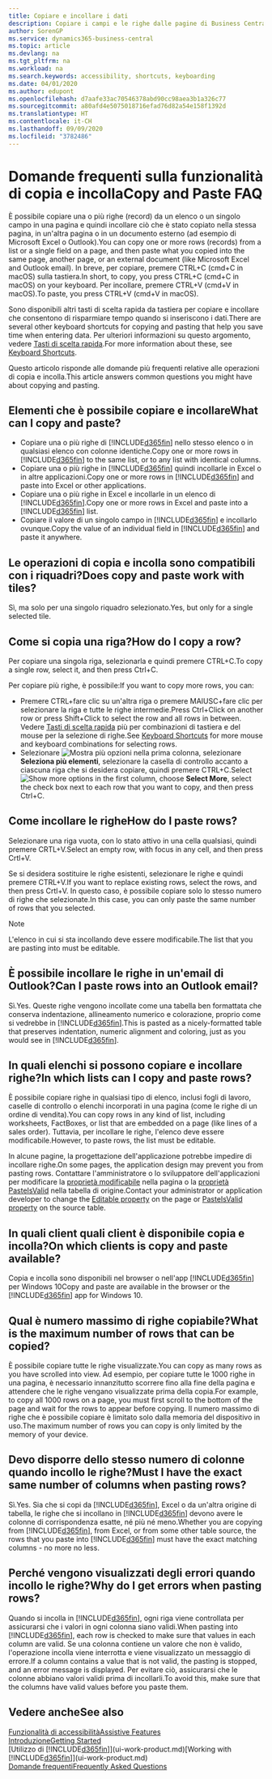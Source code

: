 ```yaml
---
title: Copiare e incollare i dati
description: Copiare i campi e le righe dalle pagine di Business Central e incollarli in un'altra posizione.
author: SorenGP
ms.service: dynamics365-business-central
ms.topic: article
ms.devlang: na
ms.tgt_pltfrm: na
ms.workload: na
ms.search.keywords: accessibility, shortcuts, keyboarding
ms.date: 04/01/2020
ms.author: edupont
ms.openlocfilehash: d7aafe33ac70546378abd90cc98aea3b1a326c77
ms.sourcegitcommit: a80afd4e5075018716efad76d82a54e158f1392d
ms.translationtype: HT
ms.contentlocale: it-CH
ms.lasthandoff: 09/09/2020
ms.locfileid: "3782486"
---
```

# <a name="copy-and-paste-faq"></a><span data-ttu-id="04ae5-103">Domande frequenti sulla funzionalità di copia e incolla</span><span class="sxs-lookup"><span data-stu-id="04ae5-103">Copy and Paste FAQ</span></span>
<span data-ttu-id="04ae5-104">È possibile copiare una o più righe (record) da un elenco o un singolo campo in una pagina e quindi incollare ciò che è stato copiato nella stessa pagina, in un'altra pagina o in un documento esterno (ad esempio di Microsoft Excel o Outlook).</span><span class="sxs-lookup"><span data-stu-id="04ae5-104">You can copy one or more rows (records) from a list or a single field on a page, and then paste what you copied into the same page, another page, or an external document (like Microsoft Excel and Outlook email).</span></span> <span data-ttu-id="04ae5-105">In breve, per copiare, premere CTRL+C (cmd+C in macOS) sulla tastiera.</span><span class="sxs-lookup"><span data-stu-id="04ae5-105">In short, to copy, you press CTRL+C (cmd+C in macOS) on your keyboard.</span></span> <span data-ttu-id="04ae5-106">Per incollare, premere CTRL+V (cmd+V in macOS).</span><span class="sxs-lookup"><span data-stu-id="04ae5-106">To paste, you press CTRL+V (cmd+V in macOS).</span></span>

<span data-ttu-id="04ae5-107">Sono disponibili altri tasti di scelta rapida da tastiera per copiare e incollare che consentono di risparmiare tempo quando si inseriscono i dati.</span><span class="sxs-lookup"><span data-stu-id="04ae5-107">There are several other keyboard shortcuts for copying and pasting that help you save time when entering data.</span></span> <span data-ttu-id="04ae5-108">Per ulteriori informazioni su questo argomento, vedere [Tasti di scelta rapida](keyboard-shortcuts.md#CopyRows).</span><span class="sxs-lookup"><span data-stu-id="04ae5-108">For more information about these, see [Keyboard Shortcuts](keyboard-shortcuts.md#CopyRows).</span></span>

<span data-ttu-id="04ae5-109">Questo articolo risponde alle domande più frequenti relative alle operazioni di copia e incolla.</span><span class="sxs-lookup"><span data-stu-id="04ae5-109">This article answers common questions you might have about copying and pasting.</span></span>  

## <a name="what-can-i-copy-and-paste"></a><span data-ttu-id="04ae5-110">Elementi che è possibile copiare e incollare</span><span class="sxs-lookup"><span data-stu-id="04ae5-110">What can I copy and paste?</span></span>
- <span data-ttu-id="04ae5-111">Copiare una o più righe di [!INCLUDE[d365fin](includes/d365fin_md.md)] nello stesso elenco o in qualsiasi elenco con colonne identiche.</span><span class="sxs-lookup"><span data-stu-id="04ae5-111">Copy one or more rows in [!INCLUDE[d365fin](includes/d365fin_md.md)] to the same list, or to any list with identical columns.</span></span>
- <span data-ttu-id="04ae5-112">Copiare una o più righe in [!INCLUDE[d365fin](includes/d365fin_md.md)] quindi incollarle in Excel o in altre applicazioni.</span><span class="sxs-lookup"><span data-stu-id="04ae5-112">Copy one or more rows in [!INCLUDE[d365fin](includes/d365fin_md.md)] and paste into Excel or other applications.</span></span>
- <span data-ttu-id="04ae5-113">Copiare una o più righe in Excel e incollarle in un elenco di [!INCLUDE[d365fin](includes/d365fin_md.md)].</span><span class="sxs-lookup"><span data-stu-id="04ae5-113">Copy one or more rows in Excel and paste into a [!INCLUDE[d365fin](includes/d365fin_md.md)] list.</span></span>
- <span data-ttu-id="04ae5-114">Copiare il valore di un singolo campo in [!INCLUDE[d365fin](includes/d365fin_md.md)] e incollarlo ovunque.</span><span class="sxs-lookup"><span data-stu-id="04ae5-114">Copy the value of an individual field in [!INCLUDE[d365fin](includes/d365fin_md.md)] and paste it anywhere.</span></span>

## <a name="does-copy-and-paste-work-with-tiles"></a><span data-ttu-id="04ae5-115">Le operazioni di copia e incolla sono compatibili con i riquadri?</span><span class="sxs-lookup"><span data-stu-id="04ae5-115">Does copy and paste work with tiles?</span></span>
<span data-ttu-id="04ae5-116">Sì, ma solo per una singolo riquadro selezionato.</span><span class="sxs-lookup"><span data-stu-id="04ae5-116">Yes, but only for a single selected tile.</span></span>

## <a name="how-do-i-copy-a-row"></a><span data-ttu-id="04ae5-117">Come si copia una riga?</span><span class="sxs-lookup"><span data-stu-id="04ae5-117">How do I copy a row?</span></span>
<span data-ttu-id="04ae5-118">Per copiare una singola riga, selezionarla e quindi premere CTRL+C.</span><span class="sxs-lookup"><span data-stu-id="04ae5-118">To copy a single row, select it, and then press Ctrl+C.</span></span>

<span data-ttu-id="04ae5-119">Per copiare più righe, è possibile:</span><span class="sxs-lookup"><span data-stu-id="04ae5-119">If you want to copy more rows, you can:</span></span>
- <span data-ttu-id="04ae5-120">Premere CTRL+fare clic su un'altra riga o premere MAIUSC+fare clic per selezionare la riga e tutte le righe intermedie.</span><span class="sxs-lookup"><span data-stu-id="04ae5-120">Press Ctrl+Click on another row or press Shift+Click to select the row and all rows in between.</span></span> <span data-ttu-id="04ae5-121">Vedere [Tasti di scelta rapida](keyboard-shortcuts.md#CopyRows) più per combinazioni di tastiera e del mouse per la selezione di righe.</span><span class="sxs-lookup"><span data-stu-id="04ae5-121">See [Keyboard Shortcuts](keyboard-shortcuts.md#CopyRows) for more mouse and keyboard combinations for selecting rows.</span></span>
- <span data-ttu-id="04ae5-122">Selezionare ![Mostra più opzioni](media/show-more-options-icon.png "Icona Mostra altre opzioni") nella prima colonna, selezionare **Seleziona più elementi**, selezionare la casella di controllo accanto a ciascuna riga che si desidera copiare, quindi premere CTRL+C.</span><span class="sxs-lookup"><span data-stu-id="04ae5-122">Select ![Show more options](media/show-more-options-icon.png "Show more options icon") in the first column, choose **Select More**, select the check box next to each row that you want to copy, and then press Ctrl+C.</span></span>

## <a name="how-do-i-paste-rows"></a><span data-ttu-id="04ae5-123">Come incollare le righe</span><span class="sxs-lookup"><span data-stu-id="04ae5-123">How do I paste rows?</span></span>
<span data-ttu-id="04ae5-124">Selezionare una riga vuota, con lo stato attivo in una cella qualsiasi, quindi premere CRTL+V.</span><span class="sxs-lookup"><span data-stu-id="04ae5-124">Select an empty row, with focus in any cell, and then press Crtl+V.</span></span>

<span data-ttu-id="04ae5-125">Se si desidera sostituire le righe esistenti, selezionare le righe e quindi premere CTRL+V.</span><span class="sxs-lookup"><span data-stu-id="04ae5-125">If you want to replace existing rows, select the rows, and then press Crtl+V.</span></span> <span data-ttu-id="04ae5-126">In questo caso, è possibile copiare solo lo stesso numero di righe che selezionate.</span><span class="sxs-lookup"><span data-stu-id="04ae5-126">In this case, you can only paste the same number of rows that you selected.</span></span>

> [!NOTE]
> <span data-ttu-id="04ae5-127">L'elenco in cui si sta incollando deve essere modificabile.</span><span class="sxs-lookup"><span data-stu-id="04ae5-127">The list that you are pasting into must be editable.</span></span>

<!-- Rows are pasted directly where your cursor is located. If you paste into an empty line, any existing subsequent lines will be moved after the pasted lines. If you paste into an existing line or lines, this will be overwritten.-->

## <a name="can-i-paste-rows-into-an-outlook-email"></a><span data-ttu-id="04ae5-128">È possibile incollare le righe in un'email di Outlook?</span><span class="sxs-lookup"><span data-stu-id="04ae5-128">Can I paste rows into an Outlook email?</span></span>
<span data-ttu-id="04ae5-129">Sì.</span><span class="sxs-lookup"><span data-stu-id="04ae5-129">Yes.</span></span> <span data-ttu-id="04ae5-130">Queste righe vengono incollate come una tabella ben formattata che conserva indentazione, allineamento numerico e colorazione, proprio come si vedrebbe in [!INCLUDE[d365fin](includes/d365fin_md.md)].</span><span class="sxs-lookup"><span data-stu-id="04ae5-130">This is pasted as a nicely-formatted table that preserves indentation, numeric alignment and coloring, just as you would see in [!INCLUDE[d365fin](includes/d365fin_md.md)].</span></span>

## <a name="in-which-lists-can-i-copy-and-paste-rows"></a><span data-ttu-id="04ae5-131">In quali elenchi si possono copiare e incollare righe?</span><span class="sxs-lookup"><span data-stu-id="04ae5-131">In which lists can I copy and paste rows?</span></span>
<span data-ttu-id="04ae5-132">È possibile copiare righe in qualsiasi tipo di elenco, inclusi fogli di lavoro, caselle di controllo o elenchi incorporati in una pagina (come le righe di un ordine di vendita).</span><span class="sxs-lookup"><span data-stu-id="04ae5-132">You can copy rows in any kind of list, including worksheets, FactBoxes, or list that are embedded on a page (like lines of a sales order).</span></span> <span data-ttu-id="04ae5-133">Tuttavia, per incollare le righe, l'elenco deve essere modificabile.</span><span class="sxs-lookup"><span data-stu-id="04ae5-133">However, to paste rows, the list must be editable.</span></span>

<span data-ttu-id="04ae5-134">In alcune pagine, la progettazione dell'applicazione potrebbe impedire di incollare righe.</span><span class="sxs-lookup"><span data-stu-id="04ae5-134">On some pages, the application design may prevent you from pasting rows.</span></span> <span data-ttu-id="04ae5-135">Contattare l'amministratore o lo sviluppatore dell'applicazioni per modificare la [proprietà modificabile](/dynamics365/business-central/dev-itpro/developer/properties/devenv-editable-property) nella pagina o la [proprietà PasteIsValid](/dynamics365/business-central/dev-itpro/developer/properties/devenv-pasteisvalid-property) nella tabella di origine.</span><span class="sxs-lookup"><span data-stu-id="04ae5-135">Contact your administrator or application developer to change the [Editable property](/dynamics365/business-central/dev-itpro/developer/properties/devenv-editable-property) on the page or [PasteIsValid property](/dynamics365/business-central/dev-itpro/developer/properties/devenv-pasteisvalid-property) on the source table.</span></span>

## <a name="on-which-clients-is-copy-and-paste-available"></a><span data-ttu-id="04ae5-136">In quali client quali client è disponibile copia e incolla?</span><span class="sxs-lookup"><span data-stu-id="04ae5-136">On which clients is copy and paste available?</span></span>
<span data-ttu-id="04ae5-137">Copia e incolla sono disponibili nel browser o nell'app [!INCLUDE[d365fin](includes/d365fin_md.md)] per Windows 10</span><span class="sxs-lookup"><span data-stu-id="04ae5-137">Copy and paste are available in the browser or the [!INCLUDE[d365fin](includes/d365fin_md.md)] app for Windows 10.</span></span>

## <a name="what-is-the-maximum-number-of-rows-that-can-be-copied"></a><span data-ttu-id="04ae5-138">Qual è numero massimo di righe copiabile?</span><span class="sxs-lookup"><span data-stu-id="04ae5-138">What is the maximum number of rows that can be copied?</span></span>
<span data-ttu-id="04ae5-139">È possibile copiare tutte le righe visualizzate.</span><span class="sxs-lookup"><span data-stu-id="04ae5-139">You can copy as many rows as you have scrolled into view.</span></span> <span data-ttu-id="04ae5-140">Ad esempio, per copiare tutte le 1000 righe in una pagina, è necessario innanzitutto scorrere fino alla fine della pagina e attendere che le righe vengano visualizzate prima della copia.</span><span class="sxs-lookup"><span data-stu-id="04ae5-140">For example, to copy all 1000 rows on a page, you must first scroll to the bottom of the page and wait for the rows to appear before copying.</span></span> <span data-ttu-id="04ae5-141">Il numero massimo di righe che è possibile copiare è limitato solo dalla memoria del dispositivo in uso.</span><span class="sxs-lookup"><span data-stu-id="04ae5-141">The maximum number of rows you can copy is only limited by the memory of your device.</span></span>

## <a name="must-i-have-the-exact-same-number-of-columns-when-pasting-rows"></a><span data-ttu-id="04ae5-142">Devo disporre dello stesso numero di colonne quando incollo le righe?</span><span class="sxs-lookup"><span data-stu-id="04ae5-142">Must I have the exact same number of columns when pasting rows?</span></span>
<span data-ttu-id="04ae5-143">Sì.</span><span class="sxs-lookup"><span data-stu-id="04ae5-143">Yes.</span></span> <span data-ttu-id="04ae5-144">Sia che si copi da [!INCLUDE[d365fin](includes/d365fin_md.md)], Excel o da un'altra origine di tabella, le righe che si incollano in [!INCLUDE[d365fin](includes/d365fin_md.md)] devono avere le colonne di corrispondenza esatte, né più né meno.</span><span class="sxs-lookup"><span data-stu-id="04ae5-144">Whether you are copying from [!INCLUDE[d365fin](includes/d365fin_md.md)], from Excel, or from some other table source, the rows that you paste into [!INCLUDE[d365fin](includes/d365fin_md.md)] must have the exact matching columns - no more no less.</span></span>

## <a name="why-do-i-get-errors-when-pasting-rows"></a><span data-ttu-id="04ae5-145">Perché vengono visualizzati degli errori quando incollo le righe?</span><span class="sxs-lookup"><span data-stu-id="04ae5-145">Why do I get errors when pasting rows?</span></span>
<span data-ttu-id="04ae5-146">Quando si incolla in [!INCLUDE[d365fin](includes/d365fin_md.md)], ogni riga viene controllata per assicurarsi che i valori in ogni colonna siano validi.</span><span class="sxs-lookup"><span data-stu-id="04ae5-146">When pasting into [!INCLUDE[d365fin](includes/d365fin_md.md)], each row is checked to make sure that values in each column are valid.</span></span> <span data-ttu-id="04ae5-147">Se una colonna contiene un valore che non è valido, l'operazione incolla viene interrotta e viene visualizzato un messaggio di errore.</span><span class="sxs-lookup"><span data-stu-id="04ae5-147">If a column contains a value that is not valid, the pasting is stopped, and an error message is displayed.</span></span> <span data-ttu-id="04ae5-148">Per evitare ciò, assicurarsi che le colonne abbiano valori validi prima di incollarli.</span><span class="sxs-lookup"><span data-stu-id="04ae5-148">To avoid this, make sure that the columns have valid values before you paste them.</span></span>


## <a name="see-also"></a><span data-ttu-id="04ae5-149">Vedere anche</span><span class="sxs-lookup"><span data-stu-id="04ae5-149">See also</span></span>
[<span data-ttu-id="04ae5-150">Funzionalità di accessibilità</span><span class="sxs-lookup"><span data-stu-id="04ae5-150">Assistive Features</span></span>](ui-accessibility.md)  
[<span data-ttu-id="04ae5-151">Introduzione</span><span class="sxs-lookup"><span data-stu-id="04ae5-151">Getting Started</span></span>](product-get-started.md)  
<span data-ttu-id="04ae5-152">[Utilizzo di [!INCLUDE[d365fin](includes/d365fin_md.md)]](ui-work-product.md)</span><span class="sxs-lookup"><span data-stu-id="04ae5-152">[Working with [!INCLUDE[d365fin](includes/d365fin_md.md)]](ui-work-product.md)</span></span>  
[<span data-ttu-id="04ae5-153">Domande frequenti</span><span class="sxs-lookup"><span data-stu-id="04ae5-153">Frequently Asked Questions</span></span>](across-faq.md)  
